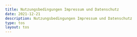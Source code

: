 ```yaml
---
title: Nutzungsbedingungen Impressum und Datenschutz
date: 2021-12-21
description: Nutzungsbedingungen Impressum und Datenschutz
type: tos
layout: tos
---
```

